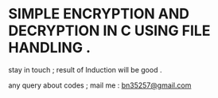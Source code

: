 # SIMPLE ENCRYPTION AND DECRYPTION IN C USING FILE HANDLING .

stay in touch ;
result of Induction will be good .

any query about codes ; mail me : bn35257@gmail.com
